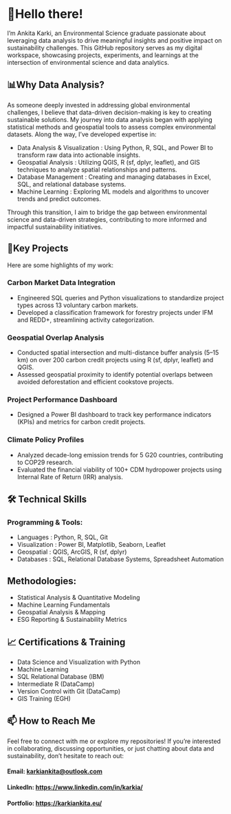 # 🌱Hello there!

I’m Ankita Karki, an Environmental Science graduate passionate about leveraging data analysis to drive meaningful insights and positive impact on sustainability challenges. This GitHub repository serves as my digital workspace, showcasing projects, experiments, and learnings at the intersection of environmental science and data analytics.

## 📊Why Data Analysis?
As someone deeply invested in addressing global environmental challenges, I believe that data-driven decision-making is key to creating sustainable solutions. My journey into data analysis began with applying statistical methods and geospatial tools to assess complex environmental datasets. Along the way, I’ve developed expertise in:

* Data Analysis & Visualization : Using Python, R, SQL, and Power BI to transform raw data into actionable insights.
* Geospatial Analysis : Utilizing QGIS, R (sf, dplyr, leaflet), and GIS techniques to analyze spatial relationships and patterns.
* Database Management : Creating and managing databases in Excel, SQL, and relational database systems.
* Machine Learning : Exploring ML models and algorithms to uncover trends and predict outcomes.

Through this transition, I aim to bridge the gap between environmental science and data-driven strategies, contributing to more informed and impactful sustainability initiatives.

## 🚀Key Projects
Here are some highlights of my work:
### Carbon Market Data Integration
* Engineered SQL queries and Python visualizations to standardize project types across 13 voluntary carbon markets.
* Developed a classification framework for forestry projects under IFM and REDD+, streamlining activity categorization.
### Geospatial Overlap Analysis
* Conducted spatial intersection and multi-distance buffer analysis (5–15 km) on over 200 carbon credit projects using R (sf, dplyr, leaflet) and QGIS.
* Assessed geospatial proximity to identify potential overlaps between avoided deforestation and efficient cookstove projects.
### Project Performance Dashboard
* Designed a Power BI dashboard to track key performance indicators (KPIs) and metrics for carbon credit projects.
### Climate Policy Profiles
* Analyzed decade-long emission trends for 5 G20 countries, contributing to COP29 research.
* Evaluated the financial viability of 100+ CDM hydropower projects using Internal Rate of Return (IRR) analysis.

## 🛠️ Technical Skills
### Programming & Tools:
* Languages : Python, R, SQL, Git
* Visualization : Power BI, Matplotlib, Seaborn, Leaflet
* Geospatial : QGIS, ArcGIS, R (sf, dplyr)
* Databases : SQL, Relational Database Systems, Spreadsheet Automation

## Methodologies:
* Statistical Analysis & Quantitative Modeling
* Machine Learning Fundamentals
* Geospatial Analysis & Mapping
* ESG Reporting & Sustainability Metrics

## 📈 Certifications & Training
* Data Science and Visualization with Python
* Machine Learning
* SQL Relational Database (IBM)
* Intermediate R (DataCamp)
* Version Control with Git (DataCamp)
* GIS Training (EGH)


## 📫 How to Reach Me
Feel free to connect with me or explore my repositories! If you’re interested in collaborating, discussing opportunities, or just chatting about data and sustainability, don’t hesitate to reach out:
#### Email: karkiankita@outlook.com
#### LinkedIn: https://www.linkedin.com/in/karkia/
#### Portfolio: https://karkiankita.eu/
